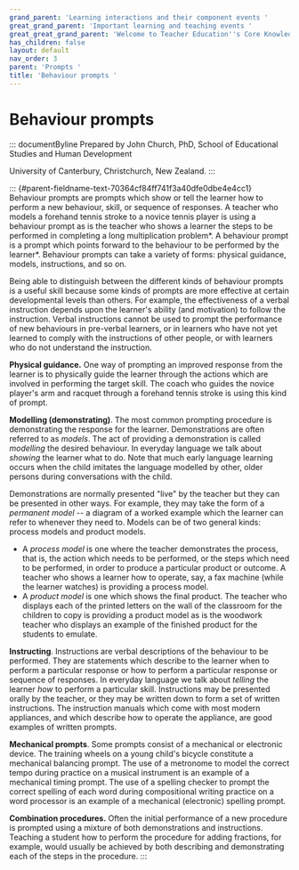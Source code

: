 ```yaml
---
grand_parent: 'Learning interactions and their component events '
great_grand_parent: 'Important learning and teaching events '
great_great_grand_parent: 'Welcome to Teacher Education''s Core Knowledge and Skills.'
has_children: false
layout: default
nav_order: 3
parent: 'Prompts '
title: 'Behaviour prompts '
---
```

# Behaviour prompts 


::: documentByline
Prepared by John Church, PhD, School of Educational Studies and Human
Development

University of Canterbury, Christchurch, New Zealand.
:::

::: {#parent-fieldname-text-70364cf84ff741f3a40dfe0dbe4e4cc1}
Behaviour prompts are prompts which show or tell the learner how to
perform a new behaviour, skill, or sequence of responses. A teacher who
models a forehand tennis stroke to a novice tennis player is using a
behaviour prompt as is the teacher who shows a learner the steps to be
performed in completing a long multiplication problem*. A behaviour
prompt is a prompt which points forward to the behaviour to be performed
by the learner*. Behaviour prompts can take a variety of forms: physical
guidance, models, instructions, and so on.

Being able to distinguish between the different kinds of behaviour
prompts is a useful skill because some kinds of prompts are more
effective at certain developmental levels than others. For example, the
effectiveness of a verbal instruction depends upon the learner\'s
ability (and motivation) to follow the instruction. Verbal instructions
cannot be used to prompt the performance of new behaviours in pre-verbal
learners, or in learners who have not yet learned to comply with the
instructions of other people, or with learners who do not understand the
instruction.

**Physical guidance.** One way of prompting an improved response from
the learner is to physically guide the learner through the actions which
are involved in performing the target skill. The coach who guides the
novice player\'s arm and racquet through a forehand tennis stroke is
using this kind of prompt.

**Modelling (demonstrating)**. The most common prompting procedure is
demonstrating the response for the learner. Demonstrations are often
referred to as *models*. The act of providing a demonstration is called
*modelling* the desired behaviour. In everyday language we talk about
*showing* the learner what to do. Note that much early language learning
occurs when the child imitates the language modelled by other, older
persons during conversations with the child.

Demonstrations are normally presented "live" by the teacher but they can
be presented in other ways. For example, they may take the form of a
*permanent model* -- a diagram of a worked example which the learner can
refer to whenever they need to. Models can be of two general kinds:
process models and product models.

-   A *process model* is one where the teacher demonstrates the process,
    that is, the action which needs to be performed, or the steps which
    need to be performed, in order to produce a particular product or
    outcome. A teacher who shows a learner how to operate, say, a fax
    machine (while the learner watches) is providing a process model.
-   A *product model* is one which shows the final product. The teacher
    who displays each of the printed letters on the wall of the
    classroom for the children to copy is providing a product model as
    is the woodwork teacher who displays an example of the finished
    product for the students to emulate.

**Instructing**. Instructions are verbal descriptions of the behaviour
to be performed. They are statements which describe to the learner when
to perform a particular response or how to perform a particular response
or sequence of responses. In everyday language we talk about *telling*
the learner *how* to perform a particular skill. Instructions may be
presented orally by the teacher, or they may be written down to form a
set of written instructions. The instruction manuals which come with
most modern appliances, and which describe how to operate the appliance,
are good examples of written prompts.

**Mechanical prompts**. Some prompts consist of a mechanical or
electronic device. The training wheels on a young child\'s bicycle
constitute a mechanical balancing prompt. The use of a metronome to
model the correct tempo during practice on a musical instrument is an
example of a mechanical timing prompt. The use of a spelling checker to
prompt the correct spelling of each word during compositional writing
practice on a word processor is an example of a mechanical (electronic)
spelling prompt.

**Combination procedures.** Often the initial performance of a new
procedure is prompted using a mixture of both demonstrations and
instructions. Teaching a student how to perform the procedure for adding
fractions, for example, would usually be achieved by both describing and
demonstrating each of the steps in the procedure.
:::
